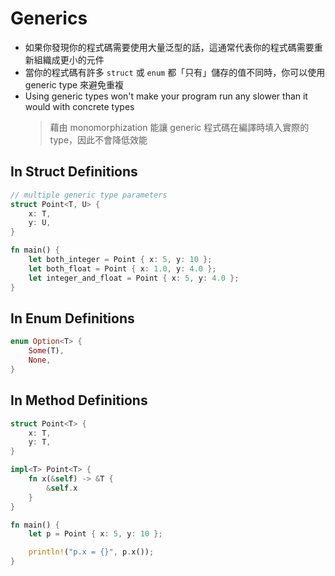 # Generics

- 如果你發現你的程式碼需要使用大量泛型的話，這通常代表你的程式碼需要重新組織成更小的元件
- 當你的程式碼有許多 `struct` 或 `enum` 都「只有」儲存的值不同時，你可以使用 generic type 來避免重複
- Using generic types won't make your program run any slower than it would with concrete types
  > 藉由 monomorphization 能讓 generic 程式碼在編譯時填入實際的 type，因此不會降低效能

## In Struct Definitions

```rust
// multiple generic type parameters
struct Point<T, U> {
    x: T,
    y: U,
}

fn main() {
    let both_integer = Point { x: 5, y: 10 };
    let both_float = Point { x: 1.0, y: 4.0 };
    let integer_and_float = Point { x: 5, y: 4.0 };
}
```

## In Enum Definitions

```rust
enum Option<T> {
    Some(T),
    None,
}
```

## In Method Definitions

```rust
struct Point<T> {
    x: T,
    y: T,
}

impl<T> Point<T> {
    fn x(&self) -> &T {
        &self.x
    }
}

fn main() {
    let p = Point { x: 5, y: 10 };

    println!("p.x = {}", p.x());
}
```